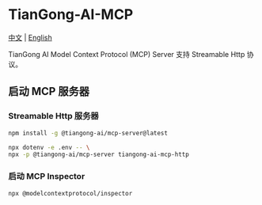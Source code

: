 # TianGong-AI-MCP

[中文](https://github.com/linancn/tiangong-ai-mcp/blob/main/README_CN.md) | [English](https://github.com/linancn/tiangong-ai-mcp/blob/main/README.md)

TianGong AI Model Context Protocol (MCP) Server 支持 Streamable Http 协议。

## 启动 MCP 服务器

### Streamable Http 服务器

```bash
npm install -g @tiangong-ai/mcp-server@latest

npx dotenv -e .env -- \
npx -p @tiangong-ai/mcp-server tiangong-ai-mcp-http
```

### 启动 MCP Inspector

```bash
npx @modelcontextprotocol/inspector
```
